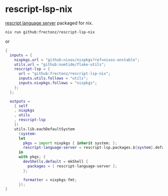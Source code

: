 # rescript-lsp-nix

[rescript language server](https://www.npmjs.com/package/@rescript/language-server) packaged for nix.

```
nix run github:frectonz/rescript-lsp-nix
```

or

```nix
{
  inputs = {
    nixpkgs.url = "github:nixos/nixpkgs?ref=nixos-unstable";
    utils.url = "github:numtide/flake-utils";
    rescript-lsp = {
      url = "github:frectonz/rescript-lsp-nix";
      inputs.utils.follows = "utils";
      inputs.nixpkgs.follows = "nixpkgs";
    };
  };

  outputs =
    { self
    , nixpkgs
    , utils
    , rescript-lsp
    }:
    utils.lib.eachDefaultSystem
      (system:
      let
        pkgs = import nixpkgs { inherit system; };
        rescript-language-server = rescript-lsp.packages.${system}.default;
      in
      with pkgs; {
        devShells.default = mkShell {
          packages = [ rescript-language-server ];
        };

        formatter = nixpkgs-fmt;
      });
}
```
